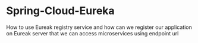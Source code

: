# Spring-Cloud-Eureka
How to use Eureak registry service and how can we register our application on Eureak server that we can access microservices using endpoint url
